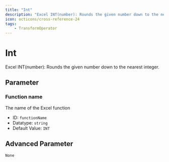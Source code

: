 ```yaml
---
title: "Int"
description: "Excel INT(number): Rounds the given number down to the nearest integer."
icon: octicons/cross-reference-24
tags: 
    - TransformOperator
---
```

# Int
<!-- This file was generated - DO NOT CHANGE IT MANUALLY -->



Excel INT(number): Rounds the given number down to the nearest integer.

## Parameter

### Function name

The name of the Excel function

- ID: `functionName`
- Datatype: `string`
- Default Value: `INT`





## Advanced Parameter

`None`